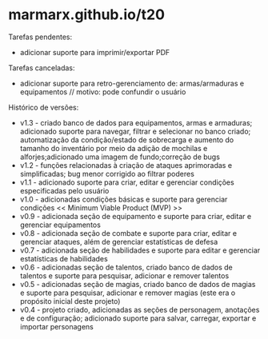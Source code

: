 # marmarx.github.io/t20

Tarefas pendentes:
- adicionar suporte para imprimir/exportar PDF

Tarefas canceladas:
- adicionar suporte para retro-gerenciamento de: armas/armaduras e equipamentos // motivo: pode confundir o usuário

Histórico de versões:<br>
- v1.3 - criado banco de dados para equipamentos, armas e armaduras; adicionado suporte para navegar, filtrar e selecionar no banco criado; automatização da condição/estado de sobrecarga e aumento do tamanho do inventário por meio da adição de mochilas e alforjes;adicionado uma imagem de fundo;correção de bugs
- v1.2 - funções relacionadas à criação de ataques aprimoradas e simplificadas; bug menor corrigido ao filtrar poderes
- v1.1 - adicionado suporte para criar, editar e gerenciar condições especificadas pelo usuário
- v1.0 - adicionadas condições básicas e suporte para gerenciar condições << Minimum Viable Product (MVP) >>
- v0.9 - adicionada seção de equipamento e suporte para criar, editar e gerenciar equipamentos
- v0.8 - adicionada seção de combate e suporte para criar, editar e gerenciar ataques, além de gerenciar estatísticas de defesa
- v0.7 - adicionada seção de habilidades e suporte para editar e gerenciar estatísticas de habilidades
- v0.6 - adicionadas seção de talentos, criado banco de dados de talentos e suporte para pesquisar, adicionar e remover talentos
- v0.5 - adicionadas seção de magias, criado banco de dados de magias e suporte para pesquisar, adicionar e remover magias (este era o propósito inicial deste projeto)
- v0.4 - projeto criado, adicionadas as seções de personagem, anotações e de configuração; adicionado suporte para salvar, carregar, exportar e importar personagens
